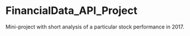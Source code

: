 # FinancialData_API_Project
Mini-project with short analysis of a particular stock performance in 2017.
